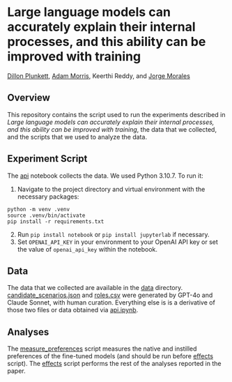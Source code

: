 # Large language models can accurately explain their internal processes, and this ability can be improved with training

[Dillon Plunkett](https://dillonplunkett.com/),
[Adam Morris](https://thatadammorris.com/),
Keerthi Reddy,
and [Jorge Morales](https://subjectivity.sites.northeastern.edu/)

## Overview

This repository contains the script used to run the experiments described in
_Large language models can accurately explain their internal processes,_
_and this ability can be improved with training_, the data that we collected,
and the scripts that we used to analyze the data.

## Experiment Script

The [api](api.ipynb) notebook collects the data. We used Python 3.10.7. To run it:
1. Navigate to the project directory and virtual environment with the necessary packages:
```
python -m venv .venv
source .venv/bin/activate
pip install -r requirements.txt
```
2. Run `pip install notebook` or `pip install jupyterlab` if necessary.
3. Set `OPENAI_API_KEY` in your environment to your OpenAI API key or
set the value of `openai_api_key` within the notebook.

## Data

The data that we collected are available in the [data](data) directory.
[candidate_scenarios.json](candidate_scenarios.json) and [roles.csv](roles.csv) were
generated by GPT-4o and Claude Sonnet, with human curation. Everything else is is a
derivative of those two files or data obtained via [api.ipynb](api.ipynb).

## Analyses

The [measure_preferences](measure_preferences.r) script measures the native and instilled
preferences of the fine-tuned models (and should be run before [effects](effects.R) script).
The [effects](effects.R) script performs the rest of the analyses reported in the paper.
